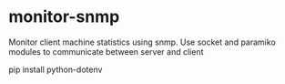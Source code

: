 # monitor-snmp
Monitor client machine statistics using snmp. Use socket and paramiko modules to communicate between server and client

pip install python-dotenv